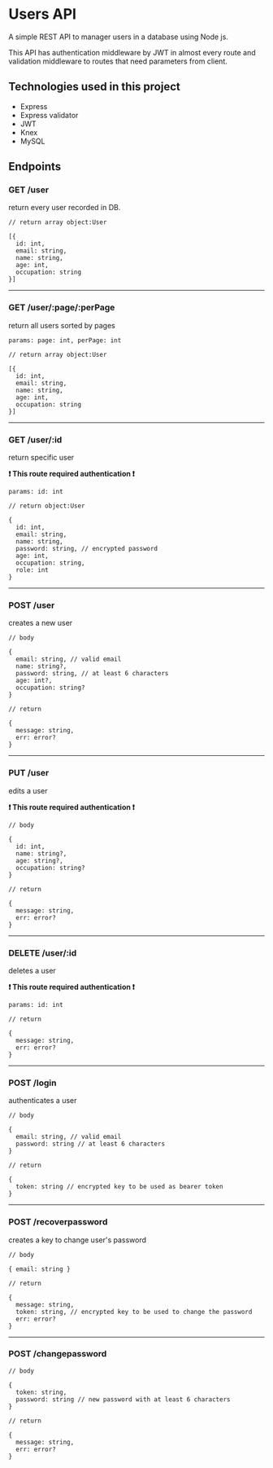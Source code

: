 # Users API

A simple REST API to manager users in a database using Node js.

This API has authentication middleware by JWT in almost every route and validation middleware to routes that need parameters from client.

## Technologies used in this project

- Express
- Express validator
- JWT
- Knex
- MySQL

## Endpoints

### **GET** /user
return every user recorded in DB.

```
// return array object:User

[{
  id: int,
  email: string,
  name: string,
  age: int,
  occupation: string
}]
```

---

### **GET** /user/:page/:perPage
return all users sorted by pages

`params: page: int, perPage: int`

```
// return array object:User

[{
  id: int,
  email: string,
  name: string,
  age: int,
  occupation: string
}]
```

---

### **GET** /user/:id
return specific user

**❗ This route required authentication ❗**

`params: id: int`

```
// return object:User

{
  id: int,
  email: string,
  name: string,
  password: string, // encrypted password
  age: int,
  occupation: string,
  role: int
}
```

---

### **POST** /user
creates a new user

```
// body

{
  email: string, // valid email
  name: string?,
  password: string, // at least 6 characters
  age: int?,
  occupation: string?
}
```

```
// return

{
  message: string,
  err: error?
}
```

---

### **PUT** /user
edits a user

**❗ This route required authentication ❗**

```
// body

{
  id: int,
  name: string?,
  age: string?,
  occupation: string?
}
```

```
// return

{
  message: string,
  err: error?
}
```

---

### **DELETE** /user/:id
deletes a user

**❗ This route required authentication ❗**

`params: id: int`

```
// return

{
  message: string,
  err: error?
}
```

---

### **POST** /login
authenticates a user

```
// body

{
  email: string, // valid email
  password: string // at least 6 characters
}
```

```
// return

{
  token: string // encrypted key to be used as bearer token
}
```

---

### **POST** /recoverpassword
creates a key to change user's password

```
// body

{ email: string }
```

```
// return

{
  message: string,
  token: string, // encrypted key to be used to change the password
  err: error?
}
```

---

### **POST** /changepassword

```
// body

{
  token: string,
  password: string // new password with at least 6 characters
}
```

```
// return

{
  message: string,
  err: error?
}
```